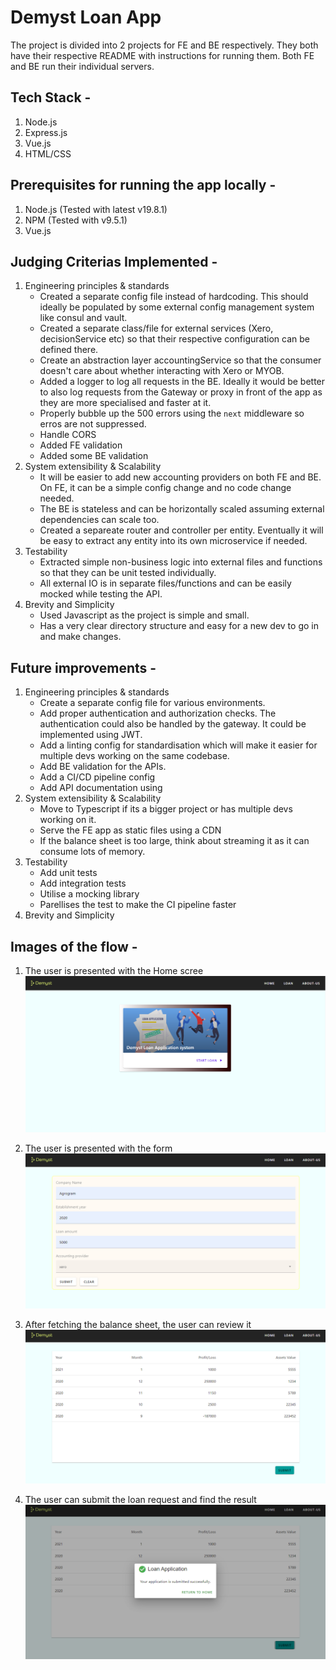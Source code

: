 # Demyst Loan App

The project is divided into 2 projects for FE and BE respectively. They both have their respective README with instructions for running them. Both FE and BE run their individual servers.

## Tech Stack -
1. Node.js
2. Express.js
2. Vue.js
3. HTML/CSS

## Prerequisites for running the app locally -
1. Node.js (Tested with latest v19.8.1)
2. NPM (Tested with v9.5.1)
3. Vue.js

## Judging Criterias Implemented -
1. Engineering principles & standards
    - Created a separate config file instead of hardcoding. This should ideally be populated by some external config management system like consul and vault.
    - Created a separate class/file for external services (Xero, decisionService etc) so that their respective configuration can be defined there.
    - Create an abstraction layer accountingService so that the consumer doesn't care about whether interacting with Xero or MYOB.
    - Added a logger to log all requests in the BE. Ideally it would be better to also log requests from the Gateway or proxy in front of the app as they are more specialised and faster at it.
    - Properly bubble up the 500 errors using the `next` middleware so erros are not suppressed.
    - Handle CORS
    - Added FE validation
    - Added some BE validation
2. System extensibility & Scalability
    - It will be easier to add new accounting providers on both FE and BE. On FE, it can be a simple config change and no code change needed.
    - The BE is stateless and can be horizontally scaled assuming external dependencies can scale too.
    - Created a separeate router and controller per entity. Eventually it will be easy to extract any entity into its own microservice if needed.
3. Testability
    - Extracted simple non-business logic into external files and functions so that they can be unit tested individually.
    - All external IO is in separate files/functions and can be easily mocked while testing the API.
4. Brevity and Simplicity
    - Used Javascript as the project is simple and small.
    - Has a very clear directory structure and easy for a new dev to go in and make changes.

## Future improvements -
1. Engineering principles & standards
    - Create a separate config file for various environments.
    - Add proper authentication and authorization checks. The authentication could also be handled by the gateway. It could be implemented using JWT.
    - Add a linting config for standardisation which will make it easier for multiple devs working on the same codebase.
    - Add BE validation for the APIs.
    - Add a CI/CD pipeline config
    - Add API documentation using 
2. System extensibility & Scalability
    - Move to Typescript if its a bigger project or has multiple devs working on it.
    - Serve the FE app as static files using a CDN
    - If the balance sheet is too large, think about streaming it as it can consume lots of memory.
3. Testability
    - Add unit tests
    - Add integration tests
    - Utilise a mocking library
    - Parellises the test to make the CI pipeline faster
4. Brevity and Simplicity

## Images of the flow -
1. The user is presented with the Home scree
![image info](./Images/home.png)

1. The user is presented with the form
![image info](./Images/loanForm.png)

2. After fetching the balance sheet, the user can review it
![image info](./Images/balanceSheet.png)

3. The user can submit the loan request and find the result
![image info](./Images/loanApplicationSubmit.png)
